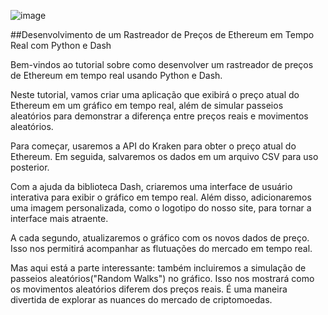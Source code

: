 ![image](https://github.com/Geek4ManiacsPT/Ethereum_and_randow_walks/assets/123905090/9f0c9eaa-c47c-475d-aa4e-91725725f1f1)

##Desenvolvimento de um Rastreador de Preços de Ethereum em Tempo Real com Python e Dash


Bem-vindos ao tutorial sobre como desenvolver um rastreador de preços de Ethereum em tempo real usando Python e Dash.

Neste tutorial, vamos criar uma aplicação que exibirá o preço atual do Ethereum em um gráfico em tempo real, além de simular passeios aleatórios para demonstrar a diferença entre preços reais e movimentos aleatórios.

Para começar, usaremos a API do Kraken para obter o preço atual do Ethereum. Em seguida, salvaremos os dados em um arquivo CSV para uso posterior.

Com a ajuda da biblioteca Dash, criaremos uma interface de usuário interativa para exibir o gráfico em tempo real. Além disso, adicionaremos uma imagem personalizada, como o logotipo do nosso site, para tornar a interface mais atraente.

A cada segundo, atualizaremos o gráfico com os novos dados de preço. Isso nos permitirá acompanhar as flutuações do mercado em tempo real.

Mas aqui está a parte interessante: também incluiremos a simulação de passeios aleatórios("Random Walks") no gráfico. Isso nos mostrará como os movimentos aleatórios diferem dos preços reais. É uma maneira divertida de explorar as nuances do mercado de criptomoedas.
